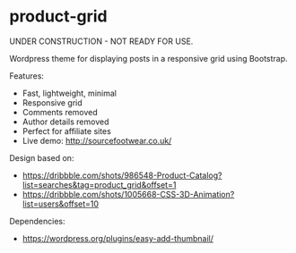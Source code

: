 product-grid
============

UNDER CONSTRUCTION - NOT READY FOR USE.

Wordpress theme for displaying posts in a responsive grid using Bootstrap.

Features:

* Fast, lightweight, minimal
* Responsive grid
* Comments removed
* Author details removed
* Perfect for affiliate sites
* Live demo: http://sourcefootwear.co.uk/

Design based on: 

* https://dribbble.com/shots/986548-Product-Catalog?list=searches&tag=product_grid&offset=1
* https://dribbble.com/shots/1005668-CSS-3D-Animation?list=users&offset=10

Dependencies:

* https://wordpress.org/plugins/easy-add-thumbnail/
